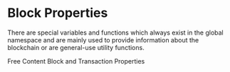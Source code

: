 # Block Properties

There are special variables and functions which always exist in the global namespace and are mainly used to provide information about the blockchain or are general-use utility functions.

<ResourceGroupTitle>Free Content</ResourceGroupTitle>
<BadgeLink colorScheme='yellow' badgeText='Read' href='https://docs.soliditylang.org/en/v0.8.11/units-and-global-variables.html?highlight=block#block-and-transaction-properties'>Block and Transaction Properties</BadgeLink>
